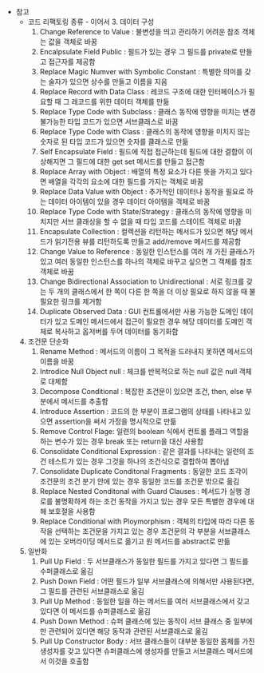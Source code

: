 * 참고
  * 코드 리팩토링 종류 - 이어서
    3. 데이터 구성
       1. Change Reference to Value : 불변성을 띄고 관리하기 어려운 참조 객체는 값을 객체로 바꿈
       2. Encalpsulate Field Public : 필드가 있는 경우 그 필드를 private로 만들고 접근자를 제공함
       3. Replace Magic Numver with Symbolic Constant : 특별한 의미를 갖는 술자가 있으면 상수를 만들고 이름을 지음
       4. Replace Record with Data Class : 레코드 구조에 대한 인터페이스가 필요할 때 그 레코드를 위한 데이터 객체를 만듦
       5. Replace Type Code with Subclass : 클래스 동작에 영향을 미치는 변경 불가능한 타입 코드가 있으면 서브클래스로 바꿈
       6. Replace Type Code with Class : 클래스의 동작에 영향을 미치지 않는 숫자로 된 타입 코드가 있으면 숫자를 클래스로 만듦
       7. Self Encapsulate Field :  필드에 직접 접근하는데 필드에 대한 결합이 이상해지면 그 필드에 대한 get set 메서드를 만들고 접근함
       8. Replace Array with Object : 배열의 특정 요소가 다른 뜻을 가지고 있다면 배열을 각각의 요소에 대한 필드를 가지는 객체로 바꿈
       9. Replace Data Value with Object : 추가적인 데이터나 동작을 필요로 하는 데이터 아이템이 있을 경우 데이터 아이템을 객체로 바꿈
       10. Replace Type Code with State/Strategy : 클래스의 동작에 영향을 미치지만 서브 클래싱을 할 수 없을 때 타입 코드를 스테이트 객체로 바꿈
       11. Encapsulate Collection : 컬렉션을 리턴하는 메서드가 있으면 해당 메서드가 읽기전용 뷰를 리턴하도록 만들고 add/remove 메서드를 제공함
       12. Change Value to Reference : 동일한 인스턴스를 여러 개 가진 클래스가 있고 여러 동일한 인스턴스를 하나의 객체로 바꾸고 싶으면 그 객체를 참조 객체로 바꿈
       13. Change Bidirectional Association to Unidirectional : 서로 링크를 갖는 두 개의 클래스에서 한 쪽이 다른 한 쪽을 더 이상 필요로 하지 않을 때 불필요한 링크를 제거함
       14. Duplicate Observed Data : GUI 컨트롤에서만 사용 가능한 도메인 데이터가 있고 도메인 메서드에서 접근이 필요한 경우 해당 데이터를 도메인 객체로 복사하고 옵저버를 두어 데이터를 동기화함
   4. 조건문 단순화
      1. Rename Method : 메서드의 이름이 그 목적을 드러내지 못하면 메서드의 이름을 바꿈 
      2. Introdice Null Object null : 체크를 반복적으로 하는 null 값은 null 객체로 대체함
      3. Decompose Conditional : 복잡한 조건문이 있으면 조건, then, else 부분에서 메서드를 추출함
      4. Introduce Assertion : 코드의 한 부분이 프로그램의 상태를 나타내고 있으면 assertion을 써서 가정을 명시적으로 만듦
      5. Remove Control Flage: 일련의 boolean 식에서 컨트롤 플래그 역할을 하는 변수가 있는 경우 break 또는 return을 대신 사용함
      6. Consolidate Conditional Expression : 같은 결과를 나타내는 일련의 조건 테스트가 있는 경우 그것을 하나의 조건식으로 결합하여 뽑아냄
      7. Consolidate Duplicate Conditonal Fragments : 동일한 코드 조각이 조건문의 조건 분기 안에 있는 경우 동일한 코드를 조건문 밖으로 옮김
      8. Replace Nested Conditonal with Guard Clauses : 메서드가 실행 경로를 불명확하게 하는 조건 동작을 가지고 있는 경우 모든 특별한 경우에 대해 보호절을 사용함
      9. Replace Conditional with Ploymorphism : 객체의 타입에 따라 다른 동작을 선택하는 조건문을 가지고 있는 경우 조건문의 각 부분을 서브클래스에 있는 오버라이딩 메서드로 옮기고 원 메서드를 abstract로 만듦
   5.  일반화
       1.  Pull Up Field : 두 서브클래스가 동일한 필드를 가지고 있다면 그 필드를 수퍼클래스로 옮김
       2.  Push Down Field : 어떤 필드가 일부 서브클래스에 의해서만 사용된다면, 그 필드를 관련된 서브클래스로 옮김
       3.  Pull Up Method : 동일한 일을 하는 메서드를 여러 서브클래스에서 갖고 있다면 이 메서드를 슈퍼클래스로 옮김
       4.  Push Down Method : 슈퍼 클래스에 있는 동작이 서브 클래스 중 일부에만 관련되어 있다면 해당 동작과 관련된 서브클래스로 옮김
       5.  Pull Up Constructor Body : 서브 클래스들이 대부분 동일한 몸체를 가진 생성자를 갖고 있다면 슈퍼클래스에 생성자를 만들고 서브클래스 메서드에서 이것을 호출함
